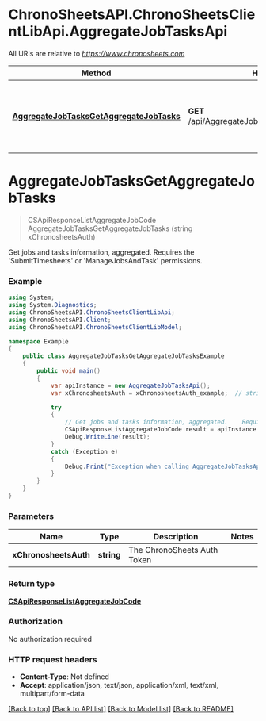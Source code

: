 # ChronoSheetsAPI.ChronoSheetsClientLibApi.AggregateJobTasksApi

All URIs are relative to *https://www.chronosheets.com*

Method | HTTP request | Description
------------- | ------------- | -------------
[**AggregateJobTasksGetAggregateJobTasks**](AggregateJobTasksApi.md#aggregatejobtasksgetaggregatejobtasks) | **GET** /api/AggregateJobTasks/GetAggregateJobTasks | Get jobs and tasks information, aggregated.    Requires the &#39;SubmitTimesheets&#39; or &#39;ManageJobsAndTask&#39; permissions.


<a name="aggregatejobtasksgetaggregatejobtasks"></a>
# **AggregateJobTasksGetAggregateJobTasks**
> CSApiResponseListAggregateJobCode AggregateJobTasksGetAggregateJobTasks (string xChronosheetsAuth)

Get jobs and tasks information, aggregated.    Requires the 'SubmitTimesheets' or 'ManageJobsAndTask' permissions.

### Example
```csharp
using System;
using System.Diagnostics;
using ChronoSheetsAPI.ChronoSheetsClientLibApi;
using ChronoSheetsAPI.Client;
using ChronoSheetsAPI.ChronoSheetsClientLibModel;

namespace Example
{
    public class AggregateJobTasksGetAggregateJobTasksExample
    {
        public void main()
        {
            var apiInstance = new AggregateJobTasksApi();
            var xChronosheetsAuth = xChronosheetsAuth_example;  // string | The ChronoSheets Auth Token

            try
            {
                // Get jobs and tasks information, aggregated.    Requires the 'SubmitTimesheets' or 'ManageJobsAndTask' permissions.
                CSApiResponseListAggregateJobCode result = apiInstance.AggregateJobTasksGetAggregateJobTasks(xChronosheetsAuth);
                Debug.WriteLine(result);
            }
            catch (Exception e)
            {
                Debug.Print("Exception when calling AggregateJobTasksApi.AggregateJobTasksGetAggregateJobTasks: " + e.Message );
            }
        }
    }
}
```

### Parameters

Name | Type | Description  | Notes
------------- | ------------- | ------------- | -------------
 **xChronosheetsAuth** | **string**| The ChronoSheets Auth Token | 

### Return type

[**CSApiResponseListAggregateJobCode**](CSApiResponseListAggregateJobCode.md)

### Authorization

No authorization required

### HTTP request headers

 - **Content-Type**: Not defined
 - **Accept**: application/json, text/json, application/xml, text/xml, multipart/form-data

[[Back to top]](#) [[Back to API list]](../README.md#documentation-for-api-endpoints) [[Back to Model list]](../README.md#documentation-for-models) [[Back to README]](../README.md)

